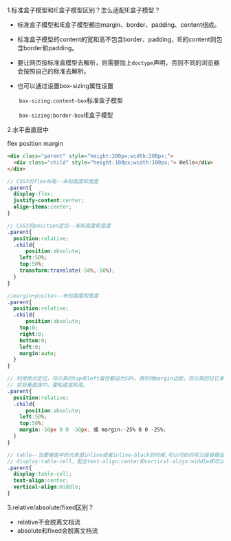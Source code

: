 1.标准盒子模型和IE盒子模型区别？怎么适配IE盒子模型？

- 标准盒子模型和IE盒子模型都由margin、border、padding、content组成。

- 标准盒子模型的content的宽和高不包含border、padding，IE的content则包含border和padding。

- 要让网页按标准盒模型去解析，则需要加上`doctype`声明，否则不同的浏览器会按照自己的标准去解析。

- 也可以通过设置box-sizing属性设置

  ​	`box-sizing:content-box`标准盒子模型

  ​	`box-sizing:border-box`IE盒子模型

2.水平垂直居中

flex position margin

```html
<div class="parent" style="height:200px;width:200px;">
  <div class="child" style="height:100px;width:100px;"> Hello</div>
</div>
```



```scss
// CSS3的flex布局--未知高度和宽度
.parent{
  display:flex;
  justify-content:center;
  align-items:center;
}

// CSS3的position定位--未知高度和宽度
.parent{
  position:relative;
  .child{
	  position:absolute;
    left:50%;
    top:50%;
    transform:translate(-50%,-50%);
  }
}

//margin+positon--未知高度和宽度
.parent{
  position:relative;
  .child{
	  position:absolute;
    top:0;
    right:0;
    bottom:0;
    left:0;
    margin:auto;
  }
}

// 利用绝对定位，将元素的top和left属性都设为50%，再利用margin边距，将元素回拉它本身高宽的一半，
// 实现垂直居中。要知道宽和高。
.parent{
  position:relative;
  .child{
	  position:absolute;
    left:50%;
    top:50%;
    margin:-50px 0 0 -50px; 或 margin:-25% 0 0 -25%;
  }
}

// table--当要被居中的元素是inline或者inline-block的时候,可以巧妙的将父级容器设置为
// display:table-cell，配合text-align:center和vertical-align:middle即可以实现水平垂直居中。
.parent{
  display:table-cell;
  text-align:center;
  vertical-align:middle;
}

```

3.relative/absolute/fixed区别？

- relative不会脱离文档流
- absolute和fixed会脱离文档流